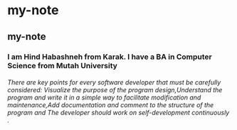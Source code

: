 # my-note
## my-note

### I am Hind Habashneh from Karak. I have a BA in Computer Science from Mutah University

###### There are key points for every software developer that must be carefully considered: Visualize the purpose of the program design,Understand the program and write it in a simple way to facilitate modification and maintenance,Add documentation and comment to the structure of the program and The developer should work on self-development continuously . 
